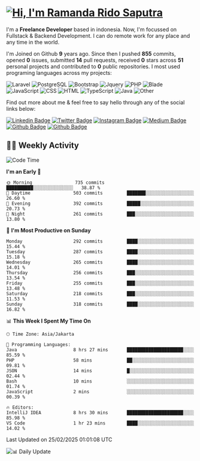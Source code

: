 # [![Hi, I'm Ramanda Rido Saputra](https://readme-typing-svg.herokuapp.com?size=24&vCenter=true&lines=%F0%9F%91%8B+Hi%2C+I'm+Ramanda+Rido+Saputra+;%F0%9F%92%BB+Fullstack+Web+Developer+)](https://git.io/typing-svg)

I'm a **Freelance Developer** based in indonesia. Now, I'm focussed on Fullstack & Backend Development. I can do remote work for any place and any time in the world.

I'm Joined on Github **9** years ago. Since then I pushed **855** commits, opened **0** issues, submitted **14** pull requests, received **0** stars across **51** personal projects and contributed to **0** public repositories.
I most used programing languages across my projects:

![Laravel](https://img.shields.io/badge/Laravel-FF2D20?flat&logo=laravel&logoColor=white)
![PostgreSQL](https://img.shields.io/badge/PostgreSQL-316192?flat&logo=postgresql&logoColor=white)
![Bootstrap](https://img.shields.io/badge/Bootstrap-563D7C?flat&logo=bootstrap&logoColor=white)
![Jquery](https://img.shields.io/badge/jQuery-0769AD?flat&logo=jquery&logoColor=white)
![PHP](https://img.shields.io/badge/-PHP-%234F5D95?style=flat&logo=PHP&logoColor=white)
![Blade](https://img.shields.io/badge/-Blade-%23f7523f?style=flat&logo=Blade&logoColor=white)
![JavaScript](https://img.shields.io/badge/-JavaScript-%23f1e05a?style=flat&logo=JavaScript&logoColor=white)
![CSS](https://img.shields.io/badge/-CSS-%23663399?style=flat&logo=CSS&logoColor=white)
![HTML](https://img.shields.io/badge/-HTML-%23e34c26?style=flat&logo=HTML&logoColor=white)
![TypeScript](https://img.shields.io/badge/-TypeScript-%233178c6?style=flat&logo=TypeScript&logoColor=white)
![Java](https://img.shields.io/badge/-Java-%23b07219?style=flat&logo=Java&logoColor=white)
![Other](https://img.shields.io/badge/-Other-%23ededed?style=flat&logo=Other&logoColor=white)

Find out more about me & feel free to say hello through any of the social links below:

[![Linkedin Badge](https://img.shields.io/badge/-ramandaaridogh-blue?style=flat&logo=Linkedin&logoColor=white&link=https://www.linkedin.com/in/ramanda-rido-saputra/)](https://www.linkedin.com/in/ramanda-rido-saputra/)
[![Twitter Badge](https://img.shields.io/badge/-ramandaaridogh-%231DA1F2.svg?style=flat&logo=twitter&logoColor=white&link=https://www.twitter.com/ramandaaridogh)](https://www.twitter.com/ramandaaridogh/)
[![Instagram Badge](https://img.shields.io/badge/-ramandaaridogh-purple?style=flat&logo=instagram&logoColor=white&link=https://instagram.com/ramandaaridogh_/)](https://instagram.com/ramandaaridogh_)
[![Medium Badge](https://img.shields.io/badge/-@ramandaaridogh-%2312100E.svg?style=flat&logo=Medium&logoColor=white&link=https://medium.com/@ramandaaridogh/)](https://medium.com/@ramandaaridogh)
[![Github Badge](https://img.shields.io/badge/-@ramandaaridogh-100000.svg?style=flat&logo=github&logoColor=white&link=https://github.com/ramandaaridogh)](https://github.com/ramandaaridogh)
[![Github Badge](https://img.shields.io/badge/-@mxcode-100000.svg?style=flat&logo=github&logoColor=white&link=https://github.com/ramanda-mxcode)](https://github.com/ramanda-mxcode)

## 👨‍💻 Weekly Activity
<!--START_SECTION:waka-->
![Code Time](http://img.shields.io/badge/Code%20Time-1%2C032%20hrs%2048%20mins-blue)

**I'm an Early 🐤** 

```text
🌞 Morning                735 commits         ██████████░░░░░░░░░░░░░░░   38.87 % 
🌆 Daytime                503 commits         ███████░░░░░░░░░░░░░░░░░░   26.60 % 
🌃 Evening                392 commits         █████░░░░░░░░░░░░░░░░░░░░   20.73 % 
🌙 Night                  261 commits         ███░░░░░░░░░░░░░░░░░░░░░░   13.80 % 
```
📅 **I'm Most Productive on Sunday** 

```text
Monday                   292 commits         ████░░░░░░░░░░░░░░░░░░░░░   15.44 % 
Tuesday                  287 commits         ████░░░░░░░░░░░░░░░░░░░░░   15.18 % 
Wednesday                265 commits         ████░░░░░░░░░░░░░░░░░░░░░   14.01 % 
Thursday                 256 commits         ███░░░░░░░░░░░░░░░░░░░░░░   13.54 % 
Friday                   255 commits         ███░░░░░░░░░░░░░░░░░░░░░░   13.48 % 
Saturday                 218 commits         ███░░░░░░░░░░░░░░░░░░░░░░   11.53 % 
Sunday                   318 commits         ████░░░░░░░░░░░░░░░░░░░░░   16.82 % 
```


📊 **This Week I Spent My Time On** 

```text
🕑︎ Time Zone: Asia/Jakarta

💬 Programming Languages: 
Java                     8 hrs 27 mins       █████████████████████░░░░   85.59 % 
PHP                      58 mins             ██░░░░░░░░░░░░░░░░░░░░░░░   09.81 % 
JSON                     14 mins             █░░░░░░░░░░░░░░░░░░░░░░░░   02.44 % 
Bash                     10 mins             ░░░░░░░░░░░░░░░░░░░░░░░░░   01.74 % 
JavaScript               2 mins              ░░░░░░░░░░░░░░░░░░░░░░░░░   00.39 % 

🔥 Editors: 
IntelliJ IDEA            8 hrs 30 mins       █████████████████████░░░░   85.98 % 
VS Code                  1 hr 23 mins        ████░░░░░░░░░░░░░░░░░░░░░   14.02 % 
```


 Last Updated on 25/02/2025 01:01:08 UTC
<!--END_SECTION:waka-->

![📊 Daily Update](https://github.com/ramandaaridogh/ramandaaridogh/actions/workflows/update-activity.yml/badge.svg)
